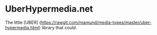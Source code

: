 UberHypermedia.net
==================

The little [UBER] (https://rawgit.com/mamund/media-types/master/uber-hypermedia.html) library that could.
